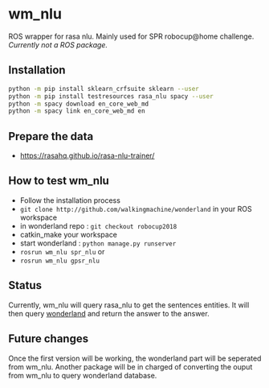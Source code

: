 # wm_nlu
ROS wrapper for rasa nlu. Mainly used for SPR robocup@home challenge.  
*Currently not a ROS package.*

## Installation

```bash
python -m pip install sklearn_crfsuite sklearn --user
python -m pip install testresources rasa_nlu spacy --user
python -m spacy download en_core_web_md
python -m spacy link en_core_web_md en
```

## Prepare the data
* https://rasahq.github.io/rasa-nlu-trainer/

## How to test wm_nlu
* Follow the installation process
* `git clone http://github.com/walkingmachine/wonderland` in your ROS workspace
* in wonderland repo : `git checkout robocup2018`
* catkin_make your workspace
* start wonderland : `python manage.py runserver`
* `rosrun wm_nlu spr_nlu`
or  
* `rosrun wm_nlu gpsr_nlu`

## Status

Currently, wm_nlu will query rasa_nlu to get the sentences entities. It will then query [wonderland](https://github.com/walkingmachine/wonderland) and return the answer to the answer.

## Future changes

Once the first version will be working, the wonderland part will be seperated from wm_nlu. Another package will be in charged of converting the ouput from wm_nlu to query wonderland database.
